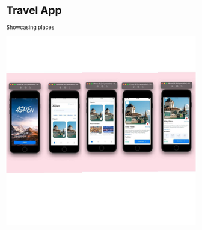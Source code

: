 # Travel App
Showcasing places 

![Screens](https://github.com/hmooios/Aspen-Travel-App/blob/main/screens.jpeg)
